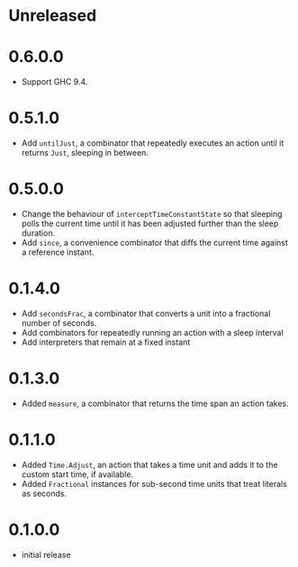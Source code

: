 # Unreleased

# 0.6.0.0

* Support GHC 9.4.

# 0.5.1.0

* Add `untilJust`, a combinator that repeatedly executes an action until it returns `Just`, sleeping in between.

# 0.5.0.0
* Change the behaviour of `interceptTimeConstantState` so that sleeping polls the current time until it has been
  adjusted further than the sleep duration.
* Add `since`, a convenience combinator that diffs the current time against a reference instant.

# 0.1.4.0
* Add `secondsFrac`, a combinator that converts a unit into a fractional number of seconds.
* Add combinators for repeatedly running an action with a sleep interval
* Add interpreters that remain at a fixed instant

# 0.1.3.0
* Added `measure`, a combinator that returns the time span an action takes.

# 0.1.1.0
* Added `Time.Adjust`, an action that takes a time unit and adds it to the custom start time, if available.
* Added `Fractional` instances for sub-second time units that treat literals as seconds.

# 0.1.0.0
* initial release
